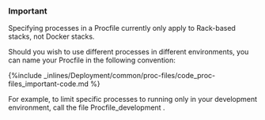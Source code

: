 <!--  usedin: [ _rails/deployment/proc-files.md] -->


### Important

Specifying processes in a Procfile currently only apply to Rack-based stacks, not Docker stacks.




Should you wish to use different processes in different environments, you can name your Procfile in the following convention:



{%include _inlines/Deployment/common/proc-files/code_proc-files_important-code.md %}




For example, to limit specific processes to running only in your development environment, call the file 
Procfile_development
.

